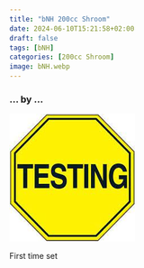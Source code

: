 ```yaml
---
title: "bNH 200cc Shroom"
date: 2024-06-10T15:21:58+02:00
draft: false
tags: [bNH]
categories: [200cc Shroom]
image: bNH.webp
---
```

### ... by ...
![Nothing there](testing.jpg)

First time set
